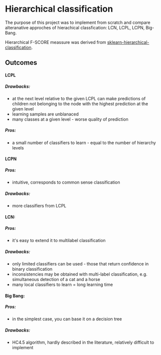 # Hierarchical classification

The purpose of this project was to implement from scratch and  compare alteranative approches of hierachical classfication: LCN, LCPL, LCPN, Big-Bang.  

Hierarchical F-SCORE meassure was derived from [sklearn-hierarchical-classification](https://github.com/globality-corp/sklearn-hierarchical-classification).

## Outcomes
#### LCPL
##### Drawbacks:
- at the next level relative to the given LCPL can make predictions of children not belonging to the node with the highest prediction at the given level
- learning samples are unblanaced
- many classes at a given level - worse quality of prediction
##### Pros:
- a small number of classifiers to learn - equal to the number of hierarchy levels
#### LCPN
##### Pros:
- intuitive, corresponds to common sense classification
##### Drawbacks:
- more classifiers from LCPL
#### LCN:
##### Pros:
- it's easy to extend it to multilabel classification 
##### Drawbacks:
- only limited classifiers can be used - those that return confidence in binary classification
- inconsistencies may be obtained with multi-label classification, e.g. simultaneous detection of a cat and a horse
- many local classifiers to learn = long learning time
#### Big Bang:
##### Pros:
- in the simplest case, you can base it on a decision tree 
##### Drawbacks:
- HC4.5 algorithm, hardly described in the literature, relatively difficult to implement
